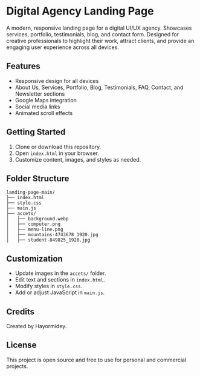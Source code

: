 # Digital Agency Landing Page

A modern, responsive landing page for a digital UI/UX agency. Showcases services, portfolio, testimonials, blog, and contact form. Designed for creative professionals to highlight their work, attract clients, and provide an engaging user experience across all devices.

## Features
- Responsive design for all devices
- About Us, Services, Portfolio, Blog, Testimonials, FAQ, Contact, and Newsletter sections
- Google Maps integration
- Social media links
- Animated scroll effects

## Getting Started
1. Clone or download this repository.
2. Open `index.html` in your browser.
3. Customize content, images, and styles as needed.

## Folder Structure
```
landing-page-main/
├── index.html
├── style.css
├── main.js
├── accets/
│   ├── background.webp
│   ├── computer.png
│   ├── menu-line.png
│   ├── mountains-4743678_1920.jpg
│   ├── student-849825_1920.jpg
```

## Customization
- Update images in the `accets/` folder.
- Edit text and sections in `index.html`.
- Modify styles in `style.css`.
- Add or adjust JavaScript in `main.js`.

## Credits
Created by Hayormidey.

## License
This project is open source and free to use for personal and commercial projects.
